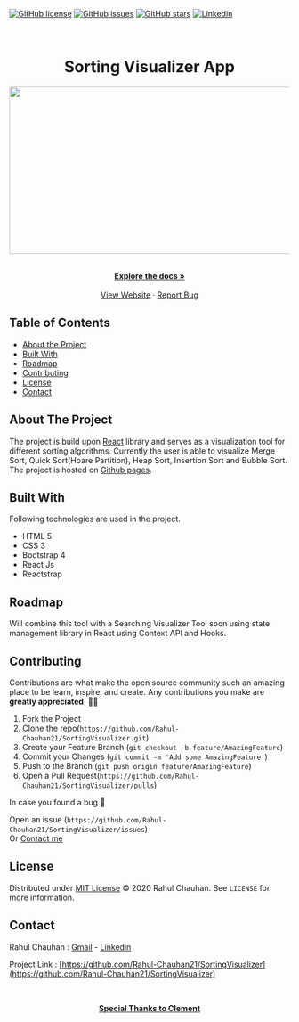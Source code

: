 [![GitHub license](https://img.shields.io/github/license/Rahul-Chauhan21/SortingVisualizer)](https://github.com/Rahul-Chauhan21/SortingVisualizer/blob/master/LICENSE)
[![GitHub issues](https://img.shields.io/github/issues/Rahul-Chauhan21/SortingVisualizer)](https://github.com/Rahul-Chauhan21/SortingVisualizer/issues)
[![GitHub stars](https://img.shields.io/github/stars/Rahul-Chauhan21/SortingVisualizer)](https://github.com/Rahul-Chauhan21/SortingVisualizer/stargazers)
[![Linkedin](https://img.shields.io/badge/opensource-linkedin-blue.svg?style=flat-square)](https://www.linkedin.com/in/rahul-chauhan-80a32b194/)

<!-- PROJECT LOGO -->
<br />

<h1 align="center">Sorting Visualizer App</h1>
    
<p align="center">   
<img src="https://user-images.githubusercontent.com/48623131/93720195-28265d80-fba5-11ea-8b81-1387f210d1b2.png" 
width="600" height="300">
</p>
<p align="center">
    <br />
    <a href="https://github.com/Rahul-Chauhan21/SortingVisualizer/blob/master/README.md"><strong>Explore the docs »</strong></a>
    <br />
    <br />
    <a href="https://rahul-chauhan21.github.io/SortingVisualizer/">View Website</a>
    ·
    <a href="https://github.com/Rahul-Chauhan21/SortingVisualizer/issues">Report Bug</a>
</p>

<!-- TABLE OF CONTENTS -->

## Table of Contents

- [About the Project](#about-the-project)
- [Built With](#built-with)
- [Roadmap](#roadmap)
- [Contributing](#contributing)
- [License](#license)
- [Contact](#contact)

<!-- ABOUT THE PROJECT -->

## About The Project

The project is build upon [React](https://reactjs.org/) library and serves as a visualization tool for different sorting
algorithms. Currently the user is able to visualize Merge Sort, Quick Sort(Hoare Partition), Heap Sort, Insertion Sort and Bubble Sort.
<br/>
The project is hosted on [Github pages](https://rahul-chauhan21.github.io/SortingVisualizer/).

## Built With

Following technologies are used in the project.

- HTML 5
- CSS 3
- Bootstrap 4
- React Js
- Reactstrap

<!-- ROADMAP -->

## Roadmap

Will combine this tool with a Searching Visualizer Tool soon using state management library in React using Context API and Hooks.

<!-- CONTRIBUTING -->

## Contributing

Contributions are what make the open source community such an amazing place to be learn, inspire, and create. Any contributions you make are **greatly appreciated**. 🙌🙌

1. Fork the Project
2. Clone the repo(`https://github.com/Rahul-Chauhan21/SortingVisualizer.git`)
3. Create your Feature Branch (`git checkout -b feature/AmazingFeature`)
4. Commit your Changes (`git commit -m 'Add some AmazingFeature'`)
5. Push to the Branch (`git push origin feature/AmazingFeature`)
6. Open a Pull Request(`https://github.com/Rahul-Chauhan21/SortingVisualizer/pulls`)

In case you found a bug 🐛

Open an issue (`https://github.com/Rahul-Chauhan21/SortingVisualizer/issues`)<br/>
Or
[Contact me](#contact)

<!-- LICENSE -->

## License

Distributed under [MIT License](https://github.com/Rahul-Chauhan21/SortingVisualizer/blob/master/LICENSE) © 2020 Rahul Chauhan. See `LICENSE` for more information.

<!-- CONTACT -->

## Contact

Rahul Chauhan : [Gmail](mailto:crahul1721@gmail.com) - [Linkedin](https://www.linkedin.com/in/rahul-chauhan-80a32b194/)

Project Link : [https://github.com/Rahul-Chauhan21/SortingVisualizer](https://github.com/Rahul-Chauhan21/SortingVisualizer)

<br/>
<p align="center">
<a href="https://github.com/clementmihailescu"><strong>Special Thanks to Clement</strong></a>
 </p>
